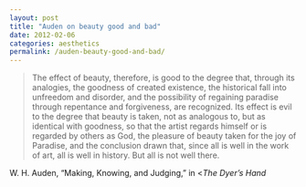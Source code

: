 ```yaml
---
layout: post
title: "Auden on beauty good and bad"
date: 2012-02-06
categories: aesthetics
permalink: /auden-beauty-good-and-bad/
---
```


> The effect of beauty, therefore, is good to the degree that, through its analogies, the goodness of created existence, the historical fall into unfreedom and disorder, and the possibility of regaining paradise through repentance and forgiveness, are recognized. Its effect is evil to the degree that beauty is taken, not as analogous to, but as identical with goodness, so that the artist regards himself or is regarded by others as God, the pleasure of beauty taken for the joy of Paradise, and the conclusion drawn that, since all is well in the work of art, all is well in history. But all is not well there.

W. H. Auden, “Making, Knowing, and Judging,” in <*The Dyer’s Hand*